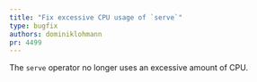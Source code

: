 ```yaml
---
title: "Fix excessive CPU usage of `serve`"
type: bugfix
authors: dominiklohmann
pr: 4499
---
```


The `serve` operator no longer uses an excessive amount of CPU.
